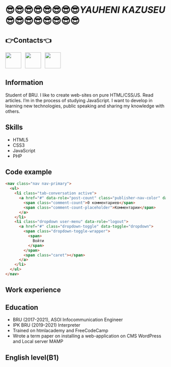 # 😎😎😎😎😎😎😎😎***YAUHENI KAZUSEU***😎😎😎😎😎😎😎😎
## 👉Contacts👈

<a href="https://vk.com/i0rdan"><img height="50" src="https://static.tildacdn.com/tild3731-3236-4364-b266-336436626566/photo.png"></a>&nbsp;&nbsp;
<a href="https://t.me/i0rdan"><img height="50" src="https://cdn.worldvectorlogo.com/logos/telegram-1.svg"></a>&nbsp;&nbsp;
<a href="https://github.com/i0rdan"><img height="50" src="http://mostafakhezri.com/img/github.png"></a>&nbsp;&nbsp;

## Information 
Student of BRU. I like to create web-sites on pure HTML/CSS/JS. Read articles. I’m in the process of studying JavaScript. I want to develop in learning new technologies, public speaking and sharing my knowledge with others.
## Skills 
- HTML5
- CSS3
- JavaScript
- PHP
## Code example
```html
<nav class="nav nav-primary">
  <ul>
    <li class="tab-conversation active">
      <a href="#" data-role="post-count" class="publisher-nav-color" data-nav="conversation">
        <span class="comment-count">0 комментариев</span>
        <span class="comment-count-placeholder">Комментарии</span>
      </a>
    </li>
    <li class="dropdown user-menu" data-role="logout">
      <a href="#" class="dropdown-toggle" data-toggle="dropdown">
        <span class="dropdown-toggle-wrapper">
          <span>
            Войти
          </span>
        </span>
        <span class="caret"></span>
      </a>
    </li>
  </ul>
</nav>
```
## Work experience 
## Education 
- BRU (2017-2021), ASOI Infocommunication Engineer
- IPK BRU (2019-2021) Interpreter
- Trained on htmlacademy and FreeCodeCamp
- Wrote a term paper on installing a web-application on CMS WordPress and Local server MAMP
## English level(B1)
